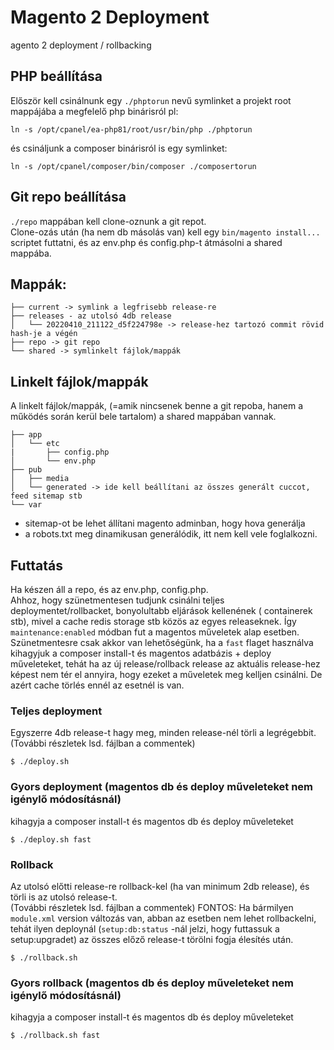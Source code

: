 # Magento 2 Deployment

agento 2 deployment / rollbacking

## PHP beállítása

Először kell csinálnunk egy `./phptorun` nevű symlinket a projekt root mappájába a megfelelő php binárisról pl:

```
ln -s /opt/cpanel/ea-php81/root/usr/bin/php ./phptorun
```

és csináljunk a composer binárisról is egy symlinket:

```
ln -s /opt/cpanel/composer/bin/composer ./composertorun
```

## Git repo beállítása

`./repo` mappában kell clone-oznunk a git repot.  
Clone-ozás után (ha nem db másolás van) kell egy `bin/magento install...` scriptet futtatni, és az env.php és
config.php-t átmásolni a shared mappába.

## Mappák:

```
├── current -> symlink a legfrisebb release-re
├── releases - az utolsó 4db release
│   └── 20220410_211122_d5f224798e -> release-hez tartozó commit rövid hash-je a végén
├── repo -> git repo
└── shared -> symlinkelt fájlok/mappák 
```

## Linkelt fájlok/mappák

A linkelt fájlok/mappák, (=amik nincsenek benne a git repoba, hanem a működés során kerül bele tartalom) a shared
mappában vannak.

```
├── app
│   └── etc
|       ├── config.php
│       └── env.php
├── pub
│   ├── media
│   └── generated -> ide kell beállítani az összes generált cuccot, feed sitemap stb
└── var
```

- sitemap-ot be lehet állítani magento adminban, hogy hova generálja
- a robots.txt meg dinamikusan generálódik, itt nem kell vele foglalkozni.

## Futtatás

Ha készen áll a repo, és az env.php, config.php.  
Ahhoz, hogy szünetmentesen tudjunk csinálni teljes deploymentet/rollbacket, bonyolultabb eljárások kellenének (
containerek stb), mivel a cache redis storage stb közös az egyes releaseknek. Így `maintenance:enabled` módban fut a
magentos műveletek alap esetben.  
Szünetmentesre csak akkor van lehetőségünk, ha a  `fast` flaget használva kihagyjuk a composer install-t és magentos
adatbázis + deploy műveleteket, tehát ha az új release/rollback release az aktuális release-hez képest nem tér el
annyira, hogy ezeket a műveletek meg kelljen csinálni. De azért cache törlés ennél az esetnél is van.

### Teljes deployment

Egyszerre 4db release-t hagy meg, minden release-nél törli a legrégebbit.  
(További részletek lsd. fájlban a commentek)

```
$ ./deploy.sh 
```

### Gyors deployment (magentos db és deploy műveleteket nem igénylő módosításnál)

kihagyja a composer install-t és magentos db és deploy műveleteket

```
$ ./deploy.sh fast
```

### Rollback

Az utolsó előtti release-re rollback-kel (ha van minimum 2db release), és törli is az utolsó release-t.  
(További részletek lsd. fájlban a commentek)
FONTOS: Ha bármilyen `module.xml` version változás van, abban az esetben nem lehet rollbackelni, tehát ilyen deploynál 
(`setup:db:status` -nál jelzi, hogy futtassuk a setup:upgradet) az összes előző release-t törölni fogja élesítés után.

```
$ ./rollback.sh 
```

### Gyors rollback (magentos db és deploy műveleteket nem igénylő módosításnál)

kihagyja a composer install-t és magentos db és deploy műveleteket

```
$ ./rollback.sh fast
```

